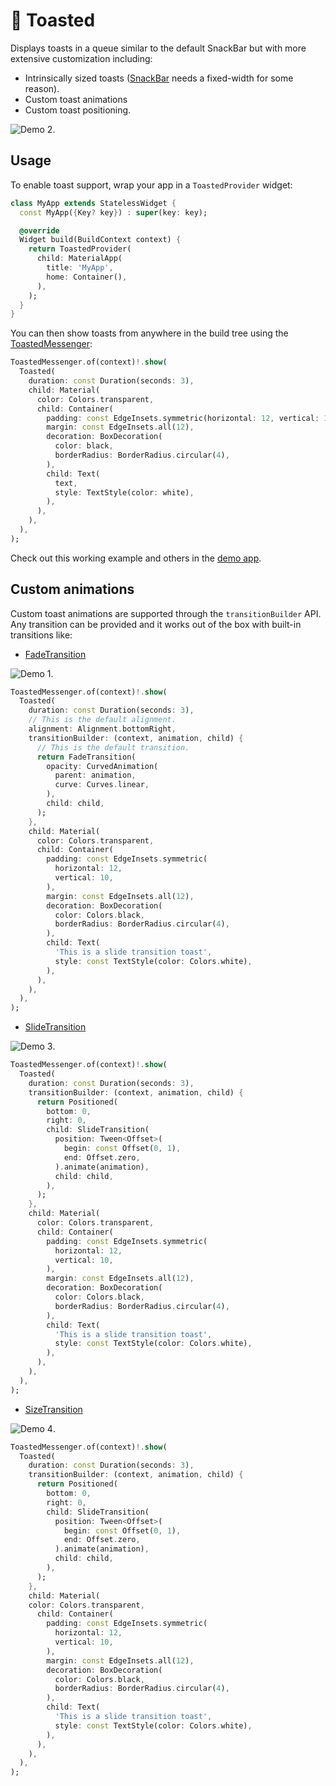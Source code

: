 # 🥪 Toasted 

Displays toasts in a queue similar to the default SnackBar but with more extensive customization including:

* Intrinsically sized toasts ([SnackBar](https://api.flutter.dev/flutter/material/SnackBar-class.html]) needs a fixed-width for some reason).
* Custom toast animations
* Custom toast positioning.

![Demo 2](./demo2.gif).

## Usage

To enable toast support, wrap your app in a `ToastedProvider` widget:

```dart
class MyApp extends StatelessWidget {
  const MyApp({Key? key}) : super(key: key);

  @override
  Widget build(BuildContext context) {
    return ToastedProvider(
      child: MaterialApp(
        title: 'MyApp',
        home: Container(),
      ),
    );
  }
}
```

You can then show toasts from anywhere in the build tree using the [ToastedMessenger](https://github.com/danReynolds/toasted/blob/master/lib/toasted_messenger.dart):

```dart
ToastedMessenger.of(context)!.show(
  Toasted(
    duration: const Duration(seconds: 3),
    child: Material(
      color: Colors.transparent,
      child: Container(
        padding: const EdgeInsets.symmetric(horizontal: 12, vertical: 10),
        margin: const EdgeInsets.all(12),
        decoration: BoxDecoration(
          color: black,
          borderRadius: BorderRadius.circular(4),
        ),
        child: Text(
          text,
          style: TextStyle(color: white),
        ),
      ),
    ),
  ),
);
```

Check out this working example and others in the [demo app](https://github.com/danReynolds/toasted/blob/master/example/lib/main.dart).

## Custom animations

Custom toast animations are supported through the `transitionBuilder` API. Any transition can be provided and it works out of the box with built-in transitions like:

* [FadeTransition](https://api.flutter.dev/flutter/widgets/FadeTransition-class.html)

![Demo 1](./demo1.gif).

```dart
ToastedMessenger.of(context)!.show(
  Toasted(
    duration: const Duration(seconds: 3),
    // This is the default alignment.
    alignment: Alignment.bottomRight,
    transitionBuilder: (context, animation, child) {
      // This is the default transition.
      return FadeTransition(
        opacity: CurvedAnimation(
          parent: animation,
          curve: Curves.linear,
        ),
        child: child,
      );
    },
    child: Material(
      color: Colors.transparent,
      child: Container(
        padding: const EdgeInsets.symmetric(
          horizontal: 12,
          vertical: 10,
        ),
        margin: const EdgeInsets.all(12),
        decoration: BoxDecoration(
          color: Colors.black,
          borderRadius: BorderRadius.circular(4),
        ),
        child: Text(
          'This is a slide transition toast',
          style: const TextStyle(color: Colors.white),
        ),
      ),
    ),
  ),
);
```

* [SlideTransition](https://api.flutter.dev/flutter/widgets/SlideTransition-class.html)

![Demo 3](./demo3.gif).

```dart
ToastedMessenger.of(context)!.show(
  Toasted(
    duration: const Duration(seconds: 3),
    transitionBuilder: (context, animation, child) {
      return Positioned(
        bottom: 0,
        right: 0,
        child: SlideTransition(
          position: Tween<Offset>(
            begin: const Offset(0, 1),
            end: Offset.zero,
          ).animate(animation),
          child: child,
        ),
      );
    },
    child: Material(
      color: Colors.transparent,
      child: Container(
        padding: const EdgeInsets.symmetric(
          horizontal: 12,
          vertical: 10,
        ),
        margin: const EdgeInsets.all(12),
        decoration: BoxDecoration(
          color: Colors.black,
          borderRadius: BorderRadius.circular(4),
        ),
        child: Text(
          'This is a slide transition toast',
          style: const TextStyle(color: Colors.white),
        ),
      ),
    ),
  ),
);
```

* [SizeTransition](https://api.flutter.dev/flutter/widgets/SizeTransition-class.html)

![Demo 4](./demo4.gif).

```dart
ToastedMessenger.of(context)!.show(
  Toasted(
    duration: const Duration(seconds: 3),
    transitionBuilder: (context, animation, child) {
      return Positioned(
        bottom: 0,
        right: 0,
        child: SlideTransition(
          position: Tween<Offset>(
            begin: const Offset(0, 1),
            end: Offset.zero,
          ).animate(animation),
          child: child,
        ),
      );
    },
    child: Material(
    color: Colors.transparent,
      child: Container(
        padding: const EdgeInsets.symmetric(
          horizontal: 12,
          vertical: 10,
        ),
        margin: const EdgeInsets.all(12),
        decoration: BoxDecoration(
          color: Colors.black,
          borderRadius: BorderRadius.circular(4),
        ),
        child: Text(
          'This is a slide transition toast',
          style: const TextStyle(color: Colors.white),
        ),
      ),
    ),
  ),
);
```
